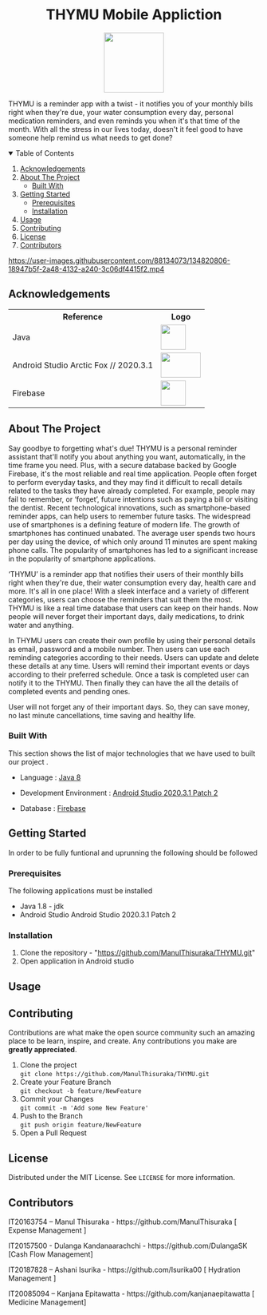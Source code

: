 <h1 align = "center"> <b> THYMU Mobile Appliction </b> </h1>
<p align="center"> <img src = "https://user-images.githubusercontent.com/88134073/134821338-f4c36bfd-f8a3-43d5-a3a2-1f32e05de508.jpg" width = "120" height = "120" /> </p>

<p> THYMU is a reminder app with a twist - it notifies you of your monthly bills right when they're due, your water consumption every day, personal medication reminders, and even reminds you when it's that time of the month. With all the stress in our lives today, doesn't it feel good to have someone help remind us what needs to get done?</p>

<!-- TABLE OF CONTENTS -->
<details open="open">
<summary>Table of Contents</summary>
<ol>
<li><a href="#acknowledgements">Acknowledgements</a></li>
<li>
<a href="#about-the-project">About The Project</a>
<ul>
<li><a href="#built-with">Built With</a></li>
</ul>
</li>
<li>
<a href="#getting-started">Getting Started</a>
<ul>
<li><a href="#prerequisites">Prerequisites</a></li>
<li><a href="#installation">Installation</a></li>
</ul>
</li>
<li><a href="#usage">Usage</a></li>
<!--<li><a href="#roadmap">Roadmap</a></li>-->
<li><a href="#contributing">Contributing</a></li>
<li><a href="#license">License</a></li>
<li><a href="#contributors">Contributors</a></li>
</ol>
</details>


https://user-images.githubusercontent.com/88134073/134820806-18947b5f-2a48-4132-a240-3c06df4415f2.mp4

## Acknowledgements
<table>
<tr>
<th>Reference</th>
<th>Logo</th>
</tr>
<tr>
<td>Java</td>
<td> <img src = "https://user-images.githubusercontent.com/87639011/134788324-f7ab182d-6598-44fa-8858-4fd243196b66.png" width = "50" height = "50"/></td>
</tr>
<tr>
<td> Android Studio Arctic Fox // 2020.3.1 </td>
<td> <img src = "https://user-images.githubusercontent.com/87639011/134788376-28187006-0aa8-41d4-8b5f-5e6a8647a10e.jpg" width = "80" height = "50"/></td>
</tr>
<tr>
<td> Firebase </td>
<td> <img src = "https://user-images.githubusercontent.com/87639011/134788327-767240ee-ec86-46ef-8fe6-e84289f56f87.png" width = "50" height = "50"/></td>
</tr>
</table>

<!-- ABOUT THE PROJECT -->
## About The Project

<p>Say goodbye to forgetting what's due! THYMU is a personal reminder assistant that'll notify you about anything you want, automatically, in the time frame you need. Plus, with a secure database backed by Google Firebase, it's the most reliable and real time application.
People often forget to perform everyday tasks, and they may find it difficult to recall details related to the tasks they have already completed. For example, people may fail to remember, or ‘forget’, future intentions such as paying a bill or visiting the dentist. Recent technological innovations, such as smartphone-based reminder apps, can help users to remember future tasks. The widespread use of smartphones is a defining feature of modern life. The growth of smartphones has continued unabated. The average user spends two hours per day using the device, of which only around 11 minutes are spent making phone calls. The popularity of smartphones has led to a significant increase in the popularity of smartphone applications.</p>

<p>‘THYMU’ is a reminder app that notifies their users of their monthly bills right when they're due, their water consumption every day, health care and more. It's all in one place! With a sleek interface and a variety of different categories, users can choose the reminders that suit them the most. THYMU is like a real time database that users can keep on their hands. Now people will never forget their important days, daily medications, to drink water and anything.</p>

<p>In THYMU users can create their own profile by using their personal details as email, password and a mobile number. Then users can use each reminding categories according to their needs. Users can update and delete these details at any time. Users will remind their important events or days according to their preferred schedule. Once a task is completed user can notify it to the THYMU. Then finally they can have the all the details of completed events and pending ones.</p>

<p>User will not forget any of their important days. So, they can save money, no last minute cancellations, time saving and healthy life. </p>


### Built With

This section shows the list of major technologies that we have used to built our project .
* Language : [Java 8](https://www.java.com/en/)

<p align="center"><a href="https://www.java.com/en/" target="_blank"></a></p>

* Development Environment : [Android Studio 2020.3.1 Patch 2](https://developer.android.com/studio?gclsrc=ds&gclsrc=ds&gclid=CMfRvbCWqPACFZSzjgodgn8HSg)

<p align="center"><a href="https://developer.android.com/studio?gclsrc=ds&gclsrc=ds&gclid=CMfRvbCWqPACFZSzjgodgn8HSg" target="_blank"></a></p>

* Database : [Firebase](https://firebase.google.com/?gclsrc=ds&gclsrc=ds&gclid=COjAs9qXqPACFZKtjgodGfUPrg)

<p align="center"><a href="https://firebase.google.com/?gclsrc=ds&gclsrc=ds&gclid=COjAs9qXqPACFZKtjgodGfUPrg" target="_blank"></a></p>

<!-- GETTING STARTED -->
## Getting Started

In order to be fully funtional and uprunning the following should be followed

### Prerequisites

The following applications must be installed
* Java 1.8 - jdk
* Android Studio Android Studio 2020.3.1 Patch 2

### Installation
1. Clone the repository - "https://github.com/ManulThisuraka/THYMU.git" <br>
2. Open application in Android studio
<!-- USAGE EXAMPLES -->
## Usage

<!-- CONTRIBUTING -->
## Contributing

Contributions are what make the open source community such an amazing place to be learn, inspire, and create. Any contributions you make are **greatly appreciated**.

1. Clone the project <br>`git clone https://github.com/ManulThisuraka/THYMU.git`
2. Create your Feature Branch<br> `git checkout -b feature/NewFeature`
3. Commit your Changes <br>`git commit -m 'Add some New Feature'`
4. Push to the Branch <br>`git push origin feature/NewFeature`
5. Open a Pull Request

<!-- LICENSE -->
## License

Distributed under the MIT License. See `LICENSE` for more information.

## Contributors
<p> IT20163754 – Manul Thisuraka - https://github.com/ManulThisuraka [ Expense Management ] </p>
<p> IT20157500 - Dulanga Kandanaarachchi - https://github.com/DulangaSK [Cash Flow Management] </p>
<p> IT20187828 – Ashani Isurika - https://github.com/Isurika00 [ Hydration Management ] </p>
<p> IT20085094 – Kanjana Epitawatta - https://github.com/kanjanaepitawatta [ Medicine Management] </p>
